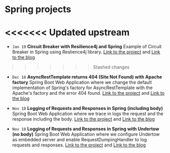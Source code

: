 # Spring projects

<<<<<<< Updated upstream
=======
* `Jan 19` **Circuit Breaker with Resilience4j and Spring** Example of Circuit Breaker in Spring using Reslience4j library. [Link to the project](https://github.com/frandorado/spring-projects/tree/master/resilience4j-spring) and [Link to the blog](https://frandorado.github.io/spring/2019/01/04/circuitbreaker-resilience4j-spring.html)

>>>>>>> Stashed changes
* `Dec 18` **AsyncRestTemplate returns 404 (Site Not Found) with Apache factory** Spring Boot Web Application where we change the default implementation of Spring's factory for AsyncRestTemplate with the Apache's factory and the error 404 found. [Link to the project](https://github.com/frandorado/spring-projects/tree/master/async-rest-template-apache) and [Link to the blog](https://frandorado.github.io/spring/2018/12/17/asyncresttemplate-apache-404.html)

* `Nov 18` **Logging of Requests and Responses in Spring (including body)** Spring Boot Web Application where we trace in logs the request and the response including the body. [Link to the project](https://github.com/frandorado/spring-projects/tree/master/log-request-response-with-body) and [Link to the blog](https://frandorado.github.io/spring/2018/11/15/log-request-response-with-body-spring.html)

* `Nov 18` **Logging of Requests and Responses in Spring with Undertow (no body)** Spring Boot Web Application where we configure Undertow as embedded server and enable RequestDumpingHandler to log requests and responses. [Link to the project](https://github.com/frandorado/spring-projects/tree/master/log-request-response-undertow) and [Link to the blog](https://frandorado.github.io/spring/2018/11/04/log-request-response-with-undertow-spring.html)

